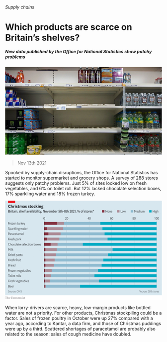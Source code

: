 ###### Supply chains

# Which products are scarce on Britain’s shelves? 

##### New data published by the Office for National Statistics show patchy problems 

![image](images/20211113_brp502.jpg) 

> Nov 13th 2021 

Spooked by supply-chain disruptions, the Office for National Statistics has started to monitor supermarket and grocery shops. A survey of 288 stores suggests only patchy problems. Just 5% of sites looked low on fresh vegetables, and 6% on toilet roll. But 12% lacked chocolate selection boxes, 17% sparkling water and 18% frozen turkey.

![image](images/20211113_BRC151.png) 


When lorry-drivers are scarce, heavy, low-margin products like bottled water are not a priority. For other products, Christmas stockpiling could be a factor. Sales of frozen poultry in October were up 27% compared with a year ago, according to Kantar, a data firm, and those of Christmas puddings were up by a third. Scattered shortages of paracetamol are probably also related to the season: sales of cough medicine have doubled.

